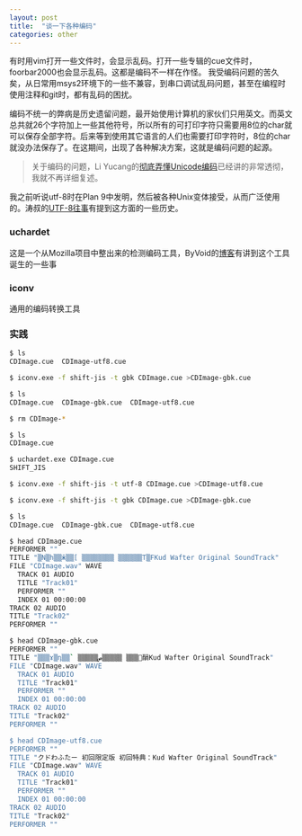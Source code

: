 ```yaml
---
layout: post
title:  "谈一下各种编码"
categories: other
---
```

有时用vim打开一些文件时，会显示乱码。打开一些专辑的cue文件时，foorbar2000也会显示乱码。这都是编码不一样在作怪。 我受编码问题的苦久矣，从日常用msys2环境下的一些不兼容，到串口调试乱码问题，甚至在编程时使用注释和git时，都有乱码的困扰。

编码不统一的弊病是历史遗留问题，最开始使用计算机的家伙们只用英文。而英文总共就26个字符加上一些其他符号，所以所有的可打印字符只需要用8位的char就可以保存全部字符。后来等到使用其它语言的人们也需要打印字符时，8位的char就没办法保存了。在这期间，出现了各种解决方案，这就是编码问题的起源。

> 关于编码的问题，Li Yucang的[彻底弄懂Unicode编码](https://liyucang-git.github.io/2019/06/17/%E5%BD%BB%E5%BA%95%E5%BC%84%E6%87%82Unicode%E7%BC%96%E7%A0%81/)已经讲的非常透彻，我就不再详细复述。

我之前听说utf-8时在Plan 9中发明，然后被各种Unix变体接受，从而广泛使用的。涛叔的[UTF-8往事](https://taoshu.in/utf-8.html)有提到这方面的一些历史。

### uchardet
这是一个从Mozilla项目中整出来的检测编码工具，ByVoid的[博客](https://byvoid.com/zhs/blog/encoding-autodetector-uchardet/)有讲到这个工具诞生的一些事

### iconv
通用的编码转换工具

### 实践
``` sh
$ ls
CDImage.cue  CDImage-utf8.cue

$ iconv.exe -f shift-jis -t gbk CDImage.cue >CDImage-gbk.cue

$ ls
CDImage.cue  CDImage-gbk.cue  CDImage-utf8.cue

$ rm CDImage-*

$ ls
CDImage.cue

$ uchardet.exe CDImage.cue
SHIFT_JIS

$ iconv.exe -f shift-jis -t utf-8 CDImage.cue >CDImage-utf8.cue

$ iconv.exe -f shift-jis -t gbk CDImage.cue >CDImage-gbk.cue

$ ls
CDImage.cue  CDImage-gbk.cue  CDImage-utf8.cue

$ head CDImage.cue
PERFORMER ""
TITLE "▒N▒h▒▒ӂ▒▒[ ▒▒▒▒▒▒▒▒ ▒▒▒▒▒▒T▒FKud Wafter Original SoundTrack"
FILE "CDImage.wav" WAVE
  TRACK 01 AUDIO
  TITLE "Track01"
  PERFORMER ""
  INDEX 01 00:00:00
TRACK 02 AUDIO
TITLE "Track02"
PERFORMER ""

$ head CDImage-gbk.cue
PERFORMER ""
TITLE "▒▒▒ɤ▒դ▒▒` ▒▒▒▒▒޶▒▒▒ ▒▒▒▒▒ص䣺Kud Wafter Original SoundTrack"
FILE "CDImage.wav" WAVE
  TRACK 01 AUDIO
  TITLE "Track01"
  PERFORMER ""
  INDEX 01 00:00:00
TRACK 02 AUDIO
TITLE "Track02"
PERFORMER ""

$ head CDImage-utf8.cue
PERFORMER ""
TITLE "クドわふたー 初回限定版 初回特典：Kud Wafter Original SoundTrack"
FILE "CDImage.wav" WAVE
  TRACK 01 AUDIO
  TITLE "Track01"
  PERFORMER ""
  INDEX 01 00:00:00
TRACK 02 AUDIO
TITLE "Track02"
PERFORMER ""

```

